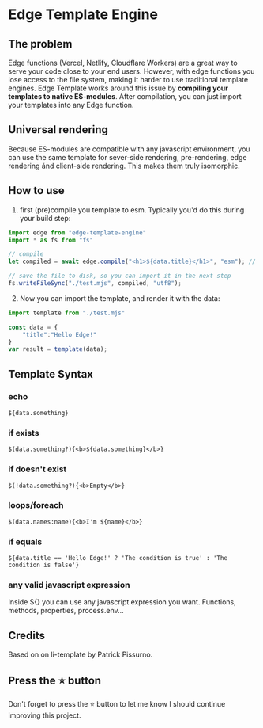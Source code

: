 # Edge Template Engine

## The problem

Edge functions (Vercel, Netlify, Cloudflare Workers) are a great way to serve your code close to your end users. However, with edge functions you lose access to the file system, making it harder to use traditional template engines. Edge Template works around this issue by **compiling your templates to native ES-modules**. After compilation, you can just import your templates into any Edge function.

## Universal rendering
Because ES-modules are compatible with any javascript environment, you can use the same template for sever-side rendering, pre-rendering, edge rendering ánd client-side rendering. This makes them truly isomorphic.

## How to use

1. first (pre)compile you template to esm. Typically you'd do this during your build step:

```js
import edge from "edge-template-engine"
import * as fs from "fs"

// compile
let compiled = await edge.compile("<h1>${data.title}</h1>", "esm"); // or 'str' to render to string

// save the file to disk, so you can import it in the next step
fs.writeFileSync("./test.mjs", compiled, "utf8");

```

2. Now you can import the template, and render it with the data:

```js
import template from "./test.mjs"

const data = {
    "title":"Hello Edge!"
}
var result = template(data);

```

## Template Syntax

### echo

```
${data.something}
```

### if exists

```
$(data.something?){<b>${data.something}</b>}
```

### if doesn't exist

```
$(!data.something?){<b>Empty</b>}
```

### loops/foreach

```
$(data.names:name){<b>I'm ${name}</b>}
```

### if equals

```
${data.title == 'Hello Edge!' ? 'The condition is true' : 'The condition is false'}
```

### any valid javascript expression
Inside ${} you can use any javascript expression you want. Functions, methods, properties, process.env...


## Credits

Based on on li-template by Patrick Pissurno.

## Press the :star: button
Don't forget to press the :star: button to let me know I should continue improving this project.